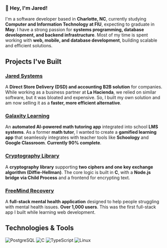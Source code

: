 ### 👋 Hey, I'm Jared!

I'm a software developer based in **Charlotte, NC**, currently studying **Computer and Information Technology at FIU**, expecting to graduate in **May**. I have a strong passion for **systems programming, database development, and backend infrastructure**. Most of my time is spent working with **web, mobile, and database development**, building scalable and efficient solutions.

## Projects I've Built  

### [Jared Systems](https://your-link-here.com)  
A **Direct Store Delivery (DSD) and accounting B2B solution** for companies. While working as a business partner at **La Hacienda**, we relied on similar software, but it was bloated and expensive. So, I built my own solution and am now selling it as a **faster, more efficient alternative**.

### [Galaxity Learning](https://your-link-here.com)  
An **automated AI-powered math tutoring app** integrated into school **LMS systems**. As a former **math tutor**, I wanted to create a **gamified learning app** that seamlessly integrates with teacher tools like **Schoology** and **Google Classroom**. **Currently 90% complete**.

### [Cryptography Library](https://your-link-here.com)  
A **cryptography library** supporting **two ciphers and one key exchange algorithm (Diffie-Hellman)**. The core logic is built in **C**, with a **Node.js bridge via Child Process** and a frontend for encrypting text.

### [FreeMind Recovery](https://your-link-here.com)  
A **full-stack mental health application** designed to help people struggling with mental health issues. **Over 1,000 users**. This was the first full-stack app I built while learning web development.

## Technologies & Tools  

![PostgreSQL](https://img.shields.io/badge/-PostgreSQL-31648C?style=for-the-badge&logo=postgresql&logoColor=white)
![C](https://img.shields.io/badge/-C-00599C?style=for-the-badge&logo=c&logoColor=white)
![TypeScript](https://img.shields.io/badge/-TypeScript-3178C6?style=for-the-badge&logo=typescript&logoColor=white)
![Linux](https://img.shields.io/badge/-Linux-FCC624?style=for-the-badge&logo=linux&logoColor=black)
